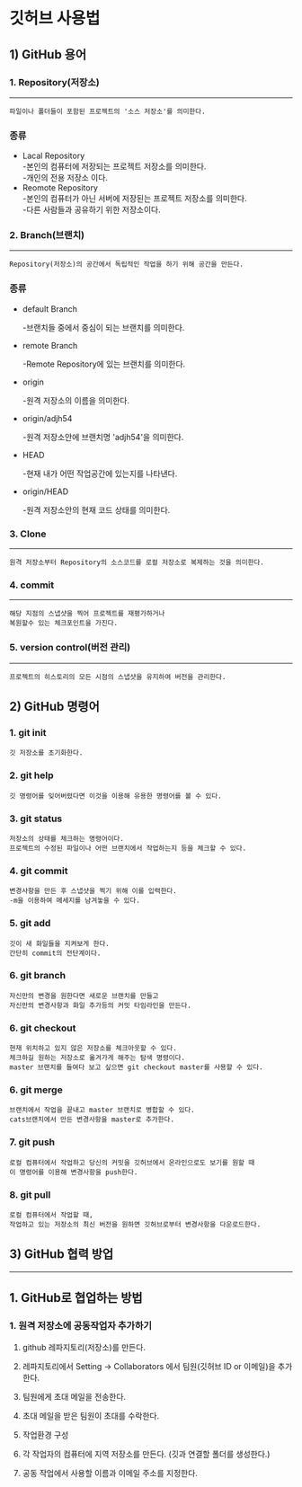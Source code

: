 # 깃허브 사용법
## 1) GitHub 용어
### 1. Repository(저장소)
<hr/>

    파일이나 폴더들이 포함된 프로젝트의 '소스 저장소'를 의미한다.

  ### 종류
+ Lacal Repository   
  -본인의 컴퓨터에 저장되는 프로젝트 저장소를 의미한다.   
  -개인의 전용 저장소 이다.
 + Reomote Repository   
  -본인의 컴퓨터가 아닌 서버에 저장된는 프로젝트 저장소를 의미한다.   
  -다른 사람들과 공유하기 위한 저장소이다.
### 2. Branch(브랜치)
  <hr/>

    Repository(저장소)의 공간에서 독립적인 작업을 하기 위해 공간을 만든다.

  ### 종류
  + default Branch   

    -브랜치들 중에서 중심이 되는 브랜치를 의미한다.
  + remote Branch   

    -Remote Repository에 있는 브랜치를 의미한다.
  + origin

    -원격 저장소의 이름을 의미한다.
  + origin/adjh54

    -원격 저장소안에 브랜치명 'adjh54'을 의미한다.
  + HEAD

    -현재 내가 어떤 작업공간에 있는지를 나타낸다.
  + origin/HEAD

    -원격 저장소안의 현재 코드 상태를 의미한다.
### 3. Clone
<hr/>


    원격 저장소부터 Repository의 소스코드를 로컬 저장소로 복제하는 것을 의미한다.
### 4. commit
<hr/>

    해당 지점의 스냅샷을 찍어 프로젝트를 재평가하거나
    복원할수 있는 체크포인트을 가진다.
### 5. version control(버전 관리)
<hr/>

    프로젝트의 히스토리의 모든 시점의 스냅샷을 유지하여 버전을 관리한다.
## 2) GitHub 명령어
  ### 1. git init
    깃 저장소를 초기화한다. 
  ### 2. git help
    깃 명령어를 잊어버렸다면 이것을 이용해 유용한 명령어를 볼 수 있다.
  ### 3. git status
    저장소의 상태를 체크하는 명령어이다.
    프로젝트의 수정된 파일이나 어떤 브랜치에서 작업하는지 등을 체크할 수 있다.
  ### 4. git commit
    변경사항을 만든 후 스냅샷을 찍기 위해 이를 입력한다.
    -m을 이용하여 메세지를 남겨놓을 수 있다.


  ### 5. git add
    깃이 새 화일들을 지켜보게 한다.
    간단히 commit의 전단계이다.
  ### 6. git branch
    자신만의 변경을 원한다면 새로운 브랜치를 만들고
    자신만의 변경사항과 화일 추가등의 커밋 타임라인을 만든다. 
  ### 6. git checkout
    현재 위치하고 있지 않은 저장소를 체크아웃할 수 있다. 
    체크하길 원하는 저장소로 옮겨가게 해주는 탐색 명령이다.
    master 브랜치를 들여다 보고 싶으면 git checkout master를 사용할 수 있다.
  ### 6. git merge
    브랜치에서 작업을 끝내고 master 브랜치로 병합할 수 있다.
    cats브랜치에서 만든 변경사항을 master로 추가한다.
  ### 7. git push 
    로컬 컴퓨터에서 작업하고 당신의 커밋을 깃허브에서 온라인으로도 보기를 원할 때
    이 명령어를 이용해 변경사항을 push한다.
  ### 8. git pull
    로컬 컴퓨터에서 작업할 때,
    작업하고 있는 저장소의 최신 버전을 원하면 깃허브로부터 변경사항을 다운로드한다.
## 3) GitHub 협력 방업
<hr/>

 ## 1. GitHub로 협업하는 방법

 ### 1. 원격 저장소에 공동작업자 추가하기
  
  1. github 레파지토리(저장소)를 만든다.
  2. 레파지토리에서 Setting -> Collaborators 에서 팀원(깃허브 ID or 이메일)을 추가한다.
  3. 팀원에게 초대 메일을 전송한다.
  4. 초대 메일을 받은 팀원이 초대를 수락한다.

2. 작업환경 구성
  1. 각 작업자의 컴퓨터에 지역 저장소를 만든다. (깃과 연결할 폴더를 생성한다.)
  2. 공동 작업에서 사용할 이름과 이메일 주소를 지정한다.
